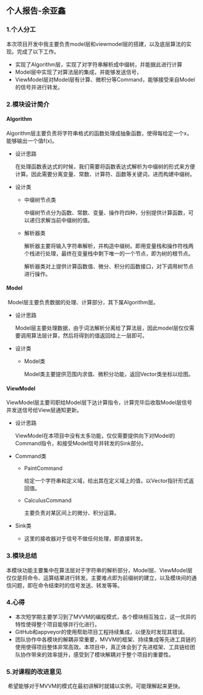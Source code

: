 ## 个人报告-余亚鑫

### 1.个人分工

​	本次项目开发中我主要负责model层和viewmodel层的搭建，以及底层算法的实现。完成了以下工作。

 * 实现了Algorithm层，实现了对字符串解析成中缀树，并能据此进行计算
 * Model层中实现了对算法层的集成，并能够发送信号，
 * ViewModel层对Model层有计算、微积分等Command，能够接受来自Model的信号并进行转发。

### 2.模块设计简介

#### Algorithm

​	Algorithm层主要负责将字符串格式的函数处理成抽象函数，使得每给定一个x，能够输出一个值f(x)。

 * 设计思路

   在处理函数表达式的时候，我们需要将函数表达式解析为中缀树的形式来方便计算。因此需要分离变量、常数、计算符、函数等关键词，进而构建中缀树。

* 设计类

  * 中缀树节点类

    中缀树节点分为函数、常数、变量、操作符四种，分别提供计算函数，可以递归求解当前中缀树的值。

  * 解析器类

    解析器主要将输入字符串解析，并构造中缀树。即用变量栈和操作符栈两个栈进行处理，最终在变量栈中剩下唯一的一个节点，即为树的根节点。

    解析器类对上提供计算函数值、微分、积分的函数接口，对下调用树节点进行操作。

#### Model

​	Model层主要负责数据的处理、计算部分，其下属Algorithm层。

* 设计思路

  Model层主要处理数据，由于词法解析分离给了算法层，因此model层仅仅需要调用算法层计算，然后将得到的值返回给上一层即可。

* 设计类

  * Model类

    Model类主要提供范围内求值、微积分功能，返回Vector类坐标以绘图。

#### ViewModel

​	ViewModel层主要司职给Model层下达计算指令，计算完毕后收取Model层信号并发送信号给View层通知更新。

* 设计思路

  ViewModel在本项目中没有太多功能，仅仅需要提供向下对Model的Command指令，和接受Model信号并转发的Sink部分。

* Command类

  * PaintCommand

    给定一个字符串和定义域，给出其在定义域上的值，以Vector指针形式返回值。

  * CalculusCommand

    主要负责对某区间上的微分、积分运算。

* Sink类

  * 这里的接收器对于信号不做任何处理，即直接转发。
  
### 3.模块总结

​	本模块功能主要集中在算法层对于字符串的解析部分，Model层、ViewModel层仅仅是将命令、运算结果进行转发。主要难点即为前缀树的建立，以及模块间的通信问题，即在命令结束时的信号发送、转发等等。

### 4.心得

*  本次短学期主要学习到了MVVM的编程模式，各个模块相互独立，这一优异的特性使得整个项目能够并行化进行。
*  GitHub和appveyor的使用帮助项目工程持续集成，以便及时发现其错误。
*  团队协作中各模块的解耦非常重要，MVVM的框架、持续集成等先进工具链的使用使得项目整体非常高效。本项目中，真正体会到了先进框架、工具链给团队协作带来的效率提升，感受到了模块解耦对于整个项目的重要性。

### 5.对课程的改进意见

​	希望能够对于MVVM的模式在最初讲解时就辅以实例，可能理解起来更快。